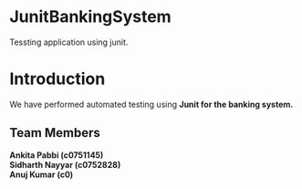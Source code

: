 # JunitBankingSystem
Tessting application using junit.

<h1>Introduction</h1>
We have performed automated testing using <b>Junit</> for the banking system.

<h2>Team Members </h2>
Ankita Pabbi (c0751145)<br>
Sidharth Nayyar (c0752828)<br>
Anuj Kumar (c0)
  
